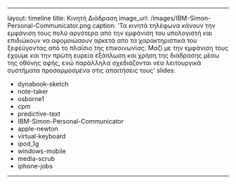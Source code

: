 
---
layout: timeline 
title: Κινητή Διάδραση
image_url: /images/IBM-Simon-Personal-Communicator.png
caption: 'Τα κινητά τηλέφωνα κάνουν την εμφάνιση τους πολύ αργότερα 
από την εμφάνιση του υπολογιστή και επιδιώκουν να αφομοιώσουν αρκετά 
απο τα χαρακτηριστικά του ξεφεύγοντας από το πλαίσιο της επικοινωνίας.
Μαζί με την εμφάνιση τους έχουμε και την πρώτη ευρεία εξάπλωση και χρήση της διάδρασης μέσω
της οθόνης αφής, ενώ παράλληλα σχεδιάζονται νέα λειτουργικά συστήματα προσαρμοσμένα στις απαιτήσεις τους'
slides:
  - dynabook-sketch 
  - note-taker 
  - osborne1 
  - cpm
  - predictive-text 
  - IBM-Simon-Personal-Communicator 
  - apple-newton 
  - virtual-keyboard 
  - ipod_1g
  - windows-mobile 
  - media-scrub
  - iphone-jobs
---
